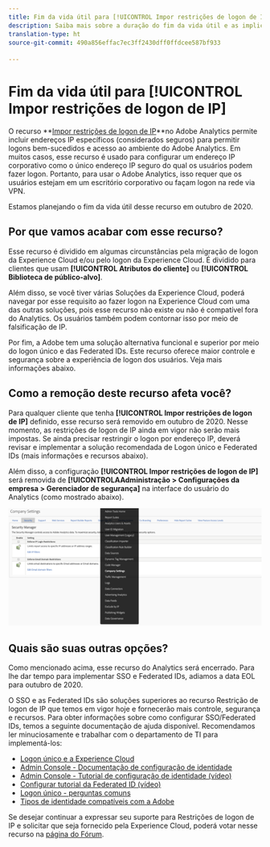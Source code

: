 ```yaml
---
title: Fim da vida útil para [!UICONTROL Impor restrições de logon de IP]
description: Saiba mais sobre a duração do fim da vida útil e as implicações para [!UICONTROL Impor restrições de logon de IP]
translation-type: ht
source-git-commit: 490a856effac7ec3ff2430dff0ffdcee587bf933

---
```



# Fim da vida útil para [!UICONTROL Impor restrições de logon de IP]

O recurso **[Impor restrições de logon de IP](/help/admin/company/security-manager.md)**no Adobe Analytics permite incluir endereços IP específicos (considerados seguros) para permitir logons bem-sucedidos e acesso ao ambiente do Adobe Analytics. Em muitos casos, esse recurso é usado para configurar um endereço IP corporativo como o único endereço IP seguro do qual os usuários podem fazer logon. Portanto, para usar o Adobe Analytics, isso requer que os usuários estejam em um escritório corporativo ou façam logon na rede via VPN.

Estamos planejando o fim da vida útil desse recurso em outubro de 2020.

## Por que vamos acabar com esse recurso?

Esse recurso é dividido em algumas circunstâncias pela migração de logon da Experience Cloud e/ou pelo logon da Experience Cloud. É dividido para clientes que usam **[!UICONTROL Atributos do cliente]** ou **[!UICONTROL Biblioteca de público-alvo]**.

Além disso, se você tiver várias Soluções da Experience Cloud, poderá navegar por esse requisito ao fazer logon na Experience Cloud com uma das outras soluções, pois esse recurso não existe ou não é compatível fora do Analytics. Os usuários também podem contornar isso por meio de falsificação de IP.

Por fim, a Adobe tem uma solução alternativa funcional e superior por meio do logon único e das Federated IDs. Este recurso oferece maior controle e segurança sobre a experiência de logon dos usuários. Veja mais informações abaixo.

## Como a remoção deste recurso afeta você?

Para qualquer cliente que tenha **[!UICONTROL Impor restrições de logon de IP]** definido, esse recurso será removido em outubro de 2020. Nesse momento, as restrições de logon de IP ainda em vigor não serão mais impostas. Se ainda precisar restringir o logon por endereço IP, deverá revisar e implementar a solução recomendada de Logon único e Federated IDs (mais informações e recursos abaixo).

Além disso, a configuração **[!UICONTROL Impor restrições de logon de IP]** será removida de **[!UICONTROLAAdministração > Configurações da empresa > Gerenciador de segurança]** na interface do usuário do Analytics (como mostrado abaixo).

![](assets/sec-manager2.png)

## Quais são suas outras opções?

Como mencionado acima, esse recurso do Analytics será encerrado. Para lhe dar tempo para implementar SSO e Federated IDs, adiamos a data EOL para outubro de 2020.

O SSO e as Federated IDs são soluções superiores ao recurso Restrição de logon de IP que temos em vigor hoje e fornecerão mais controle, segurança e recursos. Para obter informações sobre como configurar SSO/Federated IDs, temos a seguinte documentação de ajuda disponível. Recomendamos ler minuciosamente e trabalhar com o departamento de TI para implementá-los:

* [Logon único e a Experience Cloud](https://spark.adobe.com/page/JeSB8EPEQIvjD/)
* [Admin Console - Documentação de configuração de identidade](https://helpx.adobe.com/br/enterprise/using/set-up-identity.html)
* [Admin Console - Tutorial de configuração de identidade (vídeo)](https://helpx.adobe.com/br/enterprise/how-to/identity-directories-domains.html?playlist=/ccx/v1/collection/product/enterprise/topics/enterprise-identity/collection.ccx.js&amp;ref=helpx.adobe.com)
* [Configurar tutorial da Federated ID (vídeo)](https://helpx.adobe.com/br/enterprise/how-to/identity-configure-ids.html?playlist=/ccx/v1/collection/product/enterprise/topics/enterprise-identity/collection.ccx.js&amp;ref=helpx.adobe.com)
* [Logon único - perguntas comuns](https://helpx.adobe.com/br/enterprise/using/sso-faq.html)
* [Tipos de identidade compatíveis com a Adobe](https://helpx.adobe.com/br/enterprise/using/identity.html)

Se desejar continuar a expressar seu suporte para Restrições de logon de IP e solicitar que seja fornecido pela Experience Cloud, poderá votar nesse recurso na [página do Fórum](https://forums.adobe.com/ideas/11648).